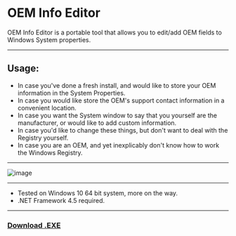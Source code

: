 # OEM Info Editor
OEM Info Editor is a portable tool that allows you to edit/add OEM fields to Windows System properties.

---
## Usage:
* In case you've done a fresh install, and would like to store your OEM information in the System Properties.
* In case you would like store the OEM's support contact information in a convenient location.
* In case you want the System window to say that you yourself are the manufacturer, or would like to add custom information.
* In case you'd like to change these things, but don't want to deal with the Registry yourself.
* In case you are an OEM, and yet inexplicably don't know how to work the Windows Registry.
---
![image](https://github.com/rasyidf/OEM-Info-Editor/assets/28984914/477fbf79-9a9a-4438-840c-44e42a44ceda)


---
* Tested on Windows 10 64 bit system, more on the way.
* .NET Framework 4.5 required.
---
### [Download .EXE](https://github.com/thesourabh/OEM-Info-Editor/blob/master/OEM%20Info%20Editor/bin/Release/OEM%20Info%20Editor.exe?raw=true)
